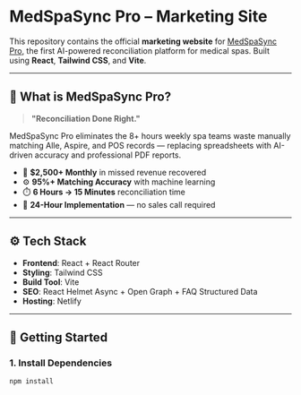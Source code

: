 # MedSpaSync Pro – Marketing Site

This repository contains the official **marketing website** for [MedSpaSync Pro](https://medspasyncpro.com), the first AI-powered reconciliation platform for medical spas. Built using **React**, **Tailwind CSS**, and **Vite**.

---

## 🧠 What is MedSpaSync Pro?

> **"Reconciliation Done Right."**

MedSpaSync Pro eliminates the 8+ hours weekly spa teams waste manually matching Alle, Aspire, and POS records — replacing spreadsheets with AI-driven accuracy and professional PDF reports.

- 💸 **$2,500+ Monthly** in missed revenue recovered  
- ⚙️ **95%+ Matching Accuracy** with machine learning  
- ⏱️ **6 Hours → 15 Minutes** reconciliation time  
- 🚀 **24-Hour Implementation** — no sales call required

---

## ⚙️ Tech Stack

- **Frontend**: React + React Router  
- **Styling**: Tailwind CSS  
- **Build Tool**: Vite  
- **SEO**: React Helmet Async + Open Graph + FAQ Structured Data  
- **Hosting**: Netlify

---

## 🔧 Getting Started

### 1. Install Dependencies

```bash
npm install
